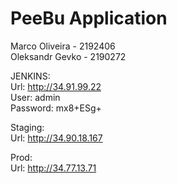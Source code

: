 # PeeBu Application

Marco Oliveira - 2192406  
Oleksandr Gevko - 2190272  

JENKINS:  
Url: <http://34.91.99.22>  
User: admin  
Password: mx8+ESg+  

Staging:  
Url: <http://34.90.18.167>  

Prod:  
Url: <http://34.77.13.71>  
